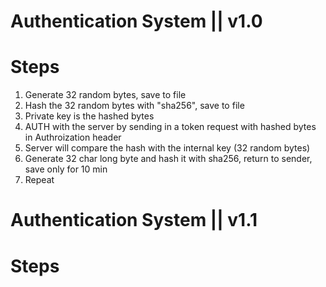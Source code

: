 # Authentication System || v1.0

# Steps
1. Generate 32 random bytes, save to file
2. Hash the 32 random bytes with "sha256", save to file
3. Private key is the hashed bytes
4. AUTH with the server by sending in a token request with hashed bytes in Authroization header
5. Server will compare the hash with the internal key (32 random bytes)
6. Generate 32 char long byte and hash it with sha256, return to sender, save only for 10 min
7. Repeat

# Authentication System || v1.1

# Steps

